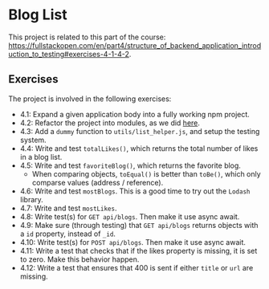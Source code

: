 
# Blog List

This project is related to this part of the course: https://fullstackopen.com/en/part4/structure_of_backend_application_introduction_to_testing#exercises-4-1-4-2.

## Exercises

The project is involved in the following exercises:
- 4.1: Expand a given application body into a fully working npm project.
- 4.2: Refactor the project into modules, as we did [here](https://fullstackopen.com/en/part4/structure_of_backend_application_introduction_to_testing#project-structure).
- 4.3: Add a `dummy` function to `utils/list_helper.js`, and setup the testing system.
- 4.4: Write and test `totalLikes()`, which returns the total number of likes in a blog list.
- 4.5: Write and test `favoriteBlog()`, which returns the favorite blog.
  - When comparing objects, `toEqual()` is better than `toBe()`, which only comparse values (address / reference).
- 4.6: Write and test `mostBlogs`. This is a good time to try out the `Lodash` library.
- 4.7: Write and test `mostLikes`.
- 4.8: Write test(s) for `GET api/blogs`. Then make it use async await.
- 4.9: Make sure (through testing) that `GET api/blogs` returns objects with a
       `id` property, instead of `_id`.
- 4.10: Write test(s) for `POST api/blogs`. Then make it use async await.
- 4.11: Write a test that checks that if the likes property is missing, it is set to zero.
        Make this behavior happen. 
- 4.12: Write a test that ensures that 400 is sent if either `title` or `url` are missing.